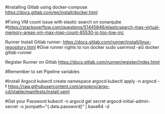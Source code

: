 
#Installing Gitlab using docker-compose
https://docs.gitlab.com/ee/install/docker.html


#Fixing VM count issue with elastic search on sonarqube
#https://stackoverflow.com/questions/51445846/elasticsearch-max-virtual-memory-areas-vm-max-map-count-65530-is-too-low-inc





Runner
Install Gitlab runner: https://docs.gitlab.com/runner/install/linux-repository.html
#Give runner rights to run docker 
sudo usermod -aG docker gitlab-runner

Register Runner on Gitlab
https://docs.gitlab.com/runner/register/index.html

#Remember to set Pipeline variables

#Install Argocd
kubectl create namespace argocd
kubectl apply -n argocd -f https://raw.githubusercontent.com/argoproj/argo-cd/stable/manifests/install.yaml

#Get your Password 
kubectl -n argocd get secret argocd-initial-admin-secret -o jsonpath="{.data.password}" | base64 -d